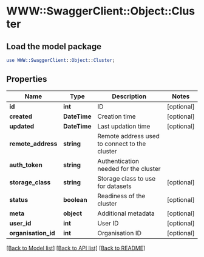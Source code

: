 # WWW::SwaggerClient::Object::Cluster

## Load the model package
```perl
use WWW::SwaggerClient::Object::Cluster;
```

## Properties
Name | Type | Description | Notes
------------ | ------------- | ------------- | -------------
**id** | **int** | ID | [optional] 
**created** | **DateTime** | Creation time | [optional] 
**updated** | **DateTime** | Last updation time | [optional] 
**remote_address** | **string** | Remote address used to connect to the cluster | 
**auth_token** | **string** | Authentication needed for the cluster | 
**storage_class** | **string** | Storage class to use for datasets | [optional] 
**status** | **boolean** | Readiness of the cluster | [optional] 
**meta** | **object** | Additional metadata | [optional] 
**user_id** | **int** | User ID | [optional] 
**organisation_id** | **int** | Organisation ID | [optional] 

[[Back to Model list]](../README.md#documentation-for-models) [[Back to API list]](../README.md#documentation-for-api-endpoints) [[Back to README]](../README.md)



